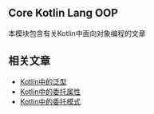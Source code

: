 ## Core Kotlin Lang OOP

本模块包含有关Kotlin中面向对象编程的文章

## 相关文章

+ [Kotlin中的泛型](docs/Kotlin中的泛型.md)
+ [Kotlin中的委托属性](docs/Kotlin中的委托属性.md)
+ [Kotlin中的委托模式](docs/Kotlin中的委托模式.md)